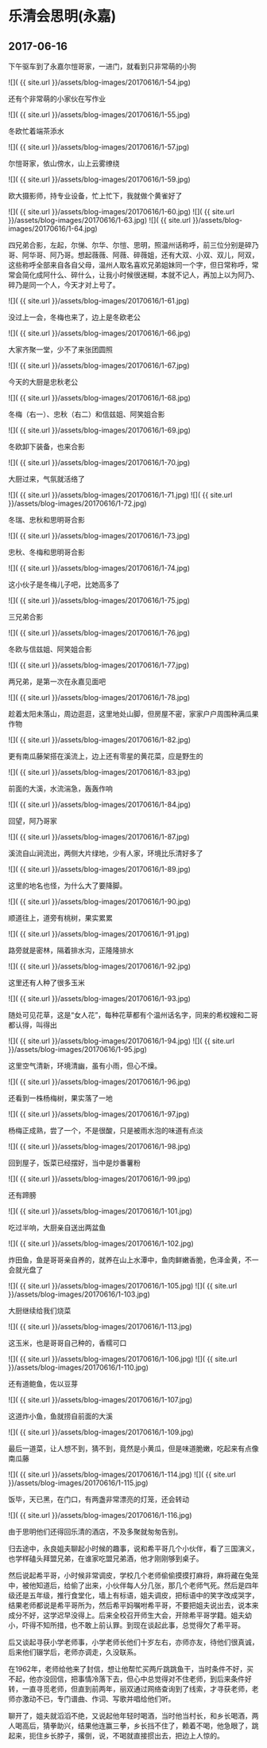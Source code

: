 乐清会思明(永嘉)
=======================

2017-06-16
------------------------

下午驱车到了永嘉尔愷哥家，一进门，就看到只非常萌的小狗

![]( {{ site.url }}/assets/blog-images/20170616/1-54.jpg)

还有个非常萌的小家伙在写作业

![]( {{ site.url }}/assets/blog-images/20170616/1-55.jpg)

冬欧忙着端茶添水

![]( {{ site.url }}/assets/blog-images/20170616/1-57.jpg)

尔愷哥家，依山傍水，山上云雾缭绕

![]( {{ site.url }}/assets/blog-images/20170616/1-59.jpg)

欧大摄影师，持专业设备，忙上忙下，我就做个黄雀好了

![]( {{ site.url }}/assets/blog-images/20170616/1-60.jpg)
![]( {{ site.url }}/assets/blog-images/20170616/1-63.jpg)
![]( {{ site.url }}/assets/blog-images/20170616/1-64.jpg)

四兄弟合影，左起，尔悌、尔华、尔愷、思明，照温州话称呼，前三位分别是碎乃哥、阿华哥、阿乃哥。想起薇薇、阿薇、碎薇姐，还有大双、小双、双儿，阿双，这些称呼全部来自各自父母，温州人取名喜欢兄弟姐妹同一个字，但日常称呼，常常会简化成阿什么、碎什么，让我小时候很迷糊，本就不记人，再加上以为阿乃、碎乃是同一个人，今天才对上号了。

![]( {{ site.url }}/assets/blog-images/20170616/1-61.jpg)

没过上一会，冬梅也来了，边上是冬欧老公

![]( {{ site.url }}/assets/blog-images/20170616/1-66.jpg)

大家齐聚一堂，少不了来张团圆照

![]( {{ site.url }}/assets/blog-images/20170616/1-67.jpg)

今天的大厨是忠秋老公

![]( {{ site.url }}/assets/blog-images/20170616/1-68.jpg)

冬梅（右一）、忠秋（右二）和信兹姐、阿笑姐合影

![]( {{ site.url }}/assets/blog-images/20170616/1-69.jpg)

冬欧卸下装备，也来合影

![]( {{ site.url }}/assets/blog-images/20170616/1-70.jpg)

大厨过来，气氛就活络了

![]( {{ site.url }}/assets/blog-images/20170616/1-71.jpg)
![]( {{ site.url }}/assets/blog-images/20170616/1-72.jpg)

冬瑞、忠秋和思明哥合影

![]( {{ site.url }}/assets/blog-images/20170616/1-73.jpg)

忠秋、冬梅和思明哥合影

![]( {{ site.url }}/assets/blog-images/20170616/1-74.jpg)

这小伙子是冬梅儿子吧，比她高多了

![]( {{ site.url }}/assets/blog-images/20170616/1-75.jpg)

三兄弟合影

![]( {{ site.url }}/assets/blog-images/20170616/1-76.jpg)

冬欧与信兹姐、阿笑姐合影

![]( {{ site.url }}/assets/blog-images/20170616/1-77.jpg)

两兄弟，是第一次在永嘉见面吧

![]( {{ site.url }}/assets/blog-images/20170616/1-78.jpg)

趁着太阳未落山，周边逛逛，这里地处山脚，但房屋不密，家家户户周围种满瓜果作物

![]( {{ site.url }}/assets/blog-images/20170616/1-82.jpg)

更有南瓜藤架搭在溪流上，边上还有零星的黄花菜，应是野生的

![]( {{ site.url }}/assets/blog-images/20170616/1-83.jpg)

前面的大溪，水流湍急，轰轰作响

![]( {{ site.url }}/assets/blog-images/20170616/1-84.jpg)

回望，阿乃哥家

![]( {{ site.url }}/assets/blog-images/20170616/1-87.jpg)

溪流自山涧流出，两侧大片绿地，少有人家，环境比乐清好多了

![]( {{ site.url }}/assets/blog-images/20170616/1-89.jpg)

这里的地名也怪，为什么大了要降脚。

![]( {{ site.url }}/assets/blog-images/20170616/1-90.jpg)

顺道往上，道旁有桃树，果实累累

![]( {{ site.url }}/assets/blog-images/20170616/1-91.jpg)

路旁就是密林，隔着排水沟，正隆隆排水

![]( {{ site.url }}/assets/blog-images/20170616/1-92.jpg)

这里还有人种了很多玉米

![]( {{ site.url }}/assets/blog-images/20170616/1-93.jpg)

随处可见花草，这是“女人花”，每种花草都有个温州话名字，同来的希权嫂和二哥都认得，叫得出

![]( {{ site.url }}/assets/blog-images/20170616/1-94.jpg)
![]( {{ site.url }}/assets/blog-images/20170616/1-95.jpg)

这里空气清新，环境清幽，虽有小雨，但心不燥。

![]( {{ site.url }}/assets/blog-images/20170616/1-96.jpg)

还看到一株杨梅树，果实落了一地

![]( {{ site.url }}/assets/blog-images/20170616/1-97.jpg)

杨梅正成熟，尝了一个，不是很酸，只是被雨水泡的味道有点淡

![]( {{ site.url }}/assets/blog-images/20170616/1-98.jpg)

回到屋子，饭菜已经摆好，当中是炒番薯粉

![]( {{ site.url }}/assets/blog-images/20170616/1-99.jpg)

还有蹄膀

![]( {{ site.url }}/assets/blog-images/20170616/1-101.jpg)

吃过半响，大厨亲自送出两盆鱼

![]( {{ site.url }}/assets/blog-images/20170616/1-102.jpg)

炸田鱼，鱼是哥哥亲自养的，就养在山上水潭中，鱼肉鲜嫩香脆，色泽金黄，不一会就光盘了

![]( {{ site.url }}/assets/blog-images/20170616/1-105.jpg)
![]( {{ site.url }}/assets/blog-images/20170616/1-103.jpg)

大厨继续给我们烧菜

![]( {{ site.url }}/assets/blog-images/20170616/1-113.jpg)

这玉米，也是哥哥自己种的，香糯可口

![]( {{ site.url }}/assets/blog-images/20170616/1-106.jpg)
![]( {{ site.url }}/assets/blog-images/20170616/1-110.jpg)

还有道鲍鱼，佐以豆芽

![]( {{ site.url }}/assets/blog-images/20170616/1-107.jpg)

这道炸小鱼，鱼就捞自前面的大溪

![]( {{ site.url }}/assets/blog-images/20170616/1-109.jpg)

最后一道菜，让人想不到，猜不到，竟然是小黄瓜，但是味道脆嫩，吃起来有点像南瓜藤

![]( {{ site.url }}/assets/blog-images/20170616/1-114.jpg)
![]( {{ site.url }}/assets/blog-images/20170616/1-115.jpg)

饭毕，天已黑，在门口，有两盏非常漂亮的灯笼，还会转动

![]( {{ site.url }}/assets/blog-images/20170616/1-116.jpg)

由于思明他们还得回乐清的酒店，不及多聚就匆匆告别。

归去途中，永良姐夫聊起小时候的趣事，说和希平哥几个小伙伴，看了三国演义，也学样磕头拜盟兄弟，在谁家吃盟兄弟酒，他才刚刚够到桌子。

然后说起希平哥，小时候非常调皮，学校几个老师偷偷摸摸打麻将，麻将藏在兔笼中，被他知道后，给偷了出来，小伙伴每人分几张，那几个老师气死。然后是四年级还是五年级，推行食堂化，墙上有标语，姐夫调皮，把标语中的笑字改成哭字，结果老师都说是希平哥所为，然后希平妈嘱咐希平哥，不要把姐夫说出去，说本来成分不好，这学迟早没得上。后来全校召开师生大会，开除希平哥学籍。姐夫幼小，吓得不知所措，也不敢上前认罪。到现在谈起此事，总觉得欠了希平哥。

后又谈起寻获小学老师事，小学老师长他们十岁左右，亦师亦友，待他们很真诚，后来他们辍学后，老师亦调走，久没联系。

在1962年，老师给他来了封信，想让他帮忙买两斤跳跳鱼干，当时条件不好，买不起，他亦没回信，把事情冷落下去，但心中总觉得对不住老师，到后来条件好转，一直寻觅老师，但直到前两年，丽双通过网络查询到了线索，才寻获老师，老师亦激动不已，专门谱曲、作词、写歌并唱给他们听。

聊开了，姐夫就滔滔不绝，又说起他年轻时喝酒，当时他当村长，和乡长喝酒，两人喝高后，猜拳助兴，结果他连赢三拳，乡长挡不住了，赖着不喝，他急眼了，跳起来，扼住乡长脖子，撂倒，说，不喝就直接掼出去，把边上人惊的。